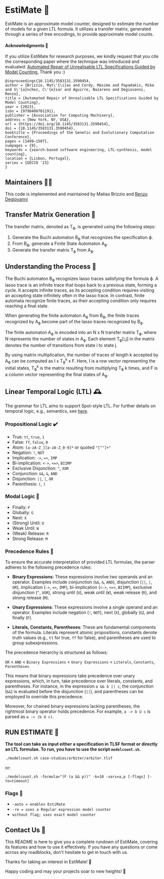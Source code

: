 # EstiMate 🦉

EstiMate is an approximate model counter, designed to estimate the number of models for a given LTL formula. It utilizes a transfer matrix, generated through a series of tree encodings, to provide approximate model counts.

#### Acknowledgments 🌟

If you utilize EstiMate for research purposes, we kindly request that you cite the corresponding paper where the technique was introduced and evaluated: [Automated Repair of Unrealisable LTL Specifications Guided by Model Counting.](https://dl.acm.org/doi/10.1145/3583131.3590454) Thank you :)

```
@inproceedings{10.1145/3583131.3590454,
author = {Brizzio, Mat\'{\i}as and Cordy, Maxime and Papadakis, Mike and S\'{a}nchez, C\'{e}sar and Aguirre, Nazareno and Degiovanni, Renzo},
title = {Automated Repair of Unrealisable LTL Specifications Guided by Model Counting},
year = {2023},
isbn = {9798400701191},
publisher = {Association for Computing Machinery},
address = {New York, NY, USA},
url = {https://doi.org/10.1145/3583131.3590454},
doi = {10.1145/3583131.3590454},
booktitle = {Proceedings of the Genetic and Evolutionary Computation Conference},
pages = {1499–1507},
numpages = {9},
keywords = {search-based software engineering, LTL-synthesis, model counting},
location = {Lisbon, Portugal},
series = {GECCO '23}
}
```


## Maintainers 👨‍💻

This code is implemented and maintained by Matias Brizzio and [Renzo Degiovanni](https://rdegiovanni.github.io)

## Transfer Matrix Generation 🔄

The transfer matrix, denoted as T<sub>ϕ</sub>, is generated using the following steps:

1. Generate the Buchi automaton B<sub>ϕ</sub> that recognizes the specification ϕ.
2. From B<sub>ϕ</sub>, generate a Finite State Automaton A<sub>ϕ</sub>.
3. Generate the transfer matrix T<sub>ϕ</sub> from A<sub>ϕ</sub>.

## Understanding the Process 🤔
The Buchi automaton B<sub>ϕ</sub> recognizes lasso traces satisfying the formula ϕ. A lasso trace is an infinite trace that loops back to a previous state, forming a cycle. It accepts infinite traces, as its accepting condition requires visiting an accepting state infinitely often in the lasso trace. In contrast, finite automata recognize finite traces, as their accepting condition only requires reaching a final state.

When generating the finite automaton A<sub>ϕ</sub> from B<sub>ϕ</sub>, the finite traces recognized by A<sub>ϕ</sub> become part of the lasso traces recognized by B<sub>ϕ</sub>.

The finite automaton A<sub>ϕ</sub> is encoded into an N x N transfer matrix T<sub>ϕ</sub>, where N represents the number of states in A<sub>ϕ</sub>. Each element T<sub>ϕ</sub>[i,j] in the matrix denotes the number of transitions from state i to state j.

By using matrix multiplication, the number of traces of length k accepted by A<sub>ϕ</sub> can be computed as I x T<sub>ϕ</sub><sup>k</sup> x F. Here, I is a row vector representing the initial states, T<sub>ϕ</sub><sup>k</sup> is the matrix resulting from multiplying T<sub>ϕ</sub> k times, and F is a column vector representing the final states of A<sub>ϕ</sub>.

## Linear Temporal Logic (LTL) <a name="LTL" /> 🕰️

The grammar for LTL aims to support Spot-style LTL. For further details on temporal logic, e.g., semantics, see [here](https://spot.lrde.epita.fr/tl.pdf).

### Propositional Logic ✔️

* True: `tt`, `true`, `1`
* False: `ff`, `false`, `0`
* Atom: `[a-zA-Z_][a-zA-Z_0-9]*` or quoted `"[^"]+"`
* Negation: `!`, `NOT`
* Implication: `->`, `=>`, `IMP`
* Bi-implication: `<->`, `<=>`, `BIIMP`
* Exclusive Disjunction: `^`, `XOR`
* Conjunction: `&&`, `&`, `AND`
* Disjunction: `||`, `|`, `OR`
* Parenthesis: `(`, `)`

### Modal Logic 🚪

* Finally: `F`
* Globally: `G`
* Next: `X`
* (Strong) Until: `U`
* Weak Until: `W`
* (Weak) Release: `R`
* Strong Release: `M`

### Precedence Rules 📜

To ensure the accurate interpretation of provided LTL formulas, the parser adheres to the following precedence rules:

- **Binary Expressions**: These expressions involve two operands and an operator. Examples include conjunction (`&&`, `&`, `AND`), disjunction (`||`, `|`, `OR`), implication (`->`, `=>`, `IMP`), bi-implication (`<->`, `<=>`, `BIIMP`), exclusive disjunction (`^`, `XOR`), strong until (`U`), weak until (`W`), weak release (`R`), and strong release (`M`).

- **Unary Expressions**: These expressions involve a single operand and an operator. Examples include negation (`!`, `NOT`), next (`X`), globally (`G`), and finally (`F`).

- **Literals, Constants, Parentheses**: These are fundamental components of the formula. Literals represent atomic propositions, constants denote truth values (e.g., `tt` for true, `ff` for false), and parentheses are used to group subexpressions.

The precedence hierarchy is structured as follows:

`OR` < `AND` < `Binary Expressions` < `Unary Expressions` < `Literals`, `Constants`, `Parentheses`

This means that binary expressions take precedence over unary expressions, which, in turn, take precedence over literals, constants, and parentheses. For instance, in the expression `a && b || c`, the conjunction (`&&`) is evaluated before the disjunction (`||`), and parentheses can be employed to override this precedence.

Moreover, for chained binary expressions lacking parentheses, the rightmost binary operator holds precedence. For example, `a -> b U c` is parsed as `a -> (b U c)`.


## RUN ESTIMATE 🚀

**The tool can take as input either a specification in TLSF format or directly an LTL formulae. To run, you have to use the script `modelcount.sh`.**

```bash
./modelcount.sh case-studies/arbiter/arbiter.tlsf 
```

or:

```
./modelcount.sh -formula="(F (a && p))" -k=10 -vars=a,p [-flags] [-to=timeout]
```

### Flags 🚩
 * `-auto = enables EstiMate`
 * `-re = uses a Regular expression model counter`
 * `without flag; uses exact model counter`


## Contact Us 📧

This README is here to give you a complete rundown of EstiMate, covering its features and how to use it effectively. If you have any questions or come across any roadblocks, don't hesitate to get in touch with us.

Thanks for taking an interest in EstiMate! 🦉

Happy coding and may your projects soar to new heights! 🚀
